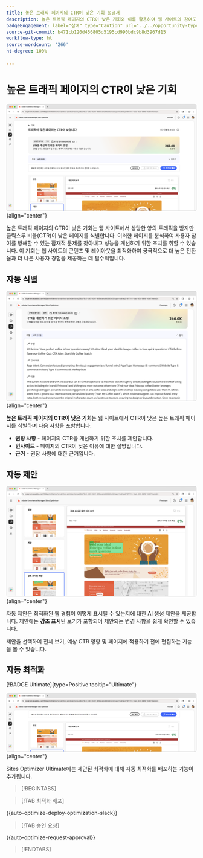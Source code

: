 ```yaml
---
title: 높은 트래픽 페이지의 CTR이 낮은 기회 설명서
description: 높은 트래픽 페이지의 CTR이 낮은 기회와 이를 활용하여 웹 사이트의 참여도를 높이는 방법에 대해 알아봅니다.
badgeEngagement: label="참여" type="Caution" url="../../opportunity-types/engagement.md" tooltip="참여"
source-git-commit: b471cb120d456805d5195cd990bdc9b8d3967d15
workflow-type: ht
source-wordcount: '266'
ht-degree: 100%

---
```



# 높은 트래픽 페이지의 CTR이 낮은 기회

![높은 트래픽 페이지의 CTR이 낮은 기회](./assets/high-traffic-page-has-low-ctr/hero.png){align="center"}

높은 트래픽 페이지의 CTR이 낮은 기회는 웹 사이트에서 상당한 양의 트래픽을 받지만 클릭스루 비율(CTR)이 낮은 페이지를 식별합니다. 이러한 페이지를 분석하여 사용자 참여를 방해할 수 있는 잠재적 문제를 찾아내고 성능을 개선하기 위한 조치를 취할 수 있습니다. 이 기회는 웹 사이트의 콘텐츠 및 레이아웃을 최적화하여 궁극적으로 더 높은 전환율과 더 나은 사용자 경험을 제공하는 데 필수적입니다.

## 자동 식별

![자동 식별 높은 트래픽 페이지의 CTR이 낮은 문제](./assets/high-traffic-page-has-low-ctr/auto-identify.png){align="center"}

**높은 트래픽 페이지의 CTR이 낮은 기회**&#x200B;는 웹 사이트에서 CTR이 낮은 높은 트래픽 페이지를 식별하며 다음 사항을 포함합니다.

* **권장 사항** - 페이지의 CTR을 개선하기 위한 조치를 제안합니다.
* **인사이트** - 페이지의 CTR이 낮은 이유에 대한 설명입니다.
* **근거** - 권장 사항에 대한 근거입니다.

## 자동 제안

![자동 제안 높은 트래픽 페이지의 CTR이 낮은 문제](./assets/high-traffic-page-has-low-ctr/auto-suggest.png){align="center"}

자동 제안은 최적화된 웹 경험이 어떻게 표시될 수 있는지에 대한 AI 생성 제안을 제공합니다. 제안에는 **강조 표시**&#x200B;된 보기가 포함되어 제안되는 변경 사항을 쉽게 확인할 수 있습니다.

제안을 선택하여 전체 보기, 예상 CTR 영향 및 페이지에 적용하기 전에 편집하는 기능을 볼 수 있습니다.

## 자동 최적화

[!BADGE Ultimate]{type=Positive tooltip="Ultimate"}

![자동 제안 높은 트래픽 페이지의 CTR이 낮은 문제](./assets/high-traffic-page-has-low-ctr/auto-optimize.png){align="center"}

Sites Optimizer Ultimate에는 제안된 최적화에 대해 자동 최적화를 배포하는 기능이 추가됩니다.

>[!BEGINTABS]

>[!TAB 최적화 배포]

{{auto-optimize-deploy-optimization-slack}}

>[!TAB 승인 요청]

{{auto-optimize-request-approval}}

>[!ENDTABS]
